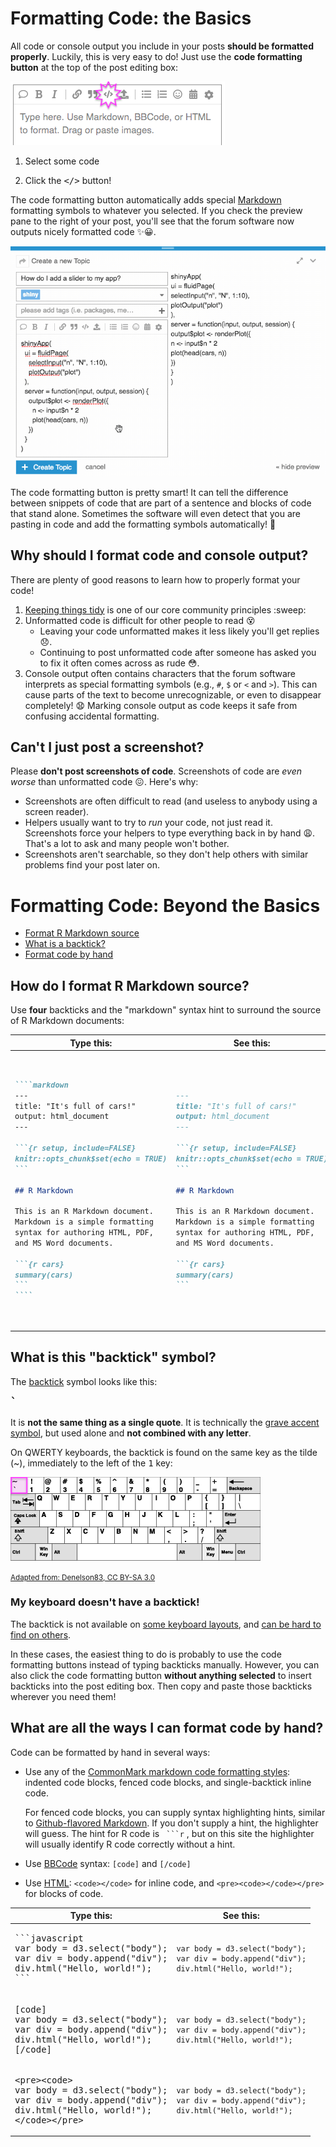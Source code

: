 # Formatting Code: the Basics

All code or console output you include in your posts **should be formatted properly**. Luckily, this is very easy to do! Just use the **code formatting button** at the top of the post editing box:

![format_code_button.png|690x64,75%](img/format_code_button.png)  

1. Select some code

2. Click the <kbd></></kbd> button!

The code formatting button automatically adds special [Markdown](https://commonmark.org/help/) formatting symbols to whatever you selected. If you check the preview pane to the right of your post, you'll see that the forum software now outputs nicely formatted code :sparkles::grinning:. 

![format_code_button.gif|690x390](img/format_code_button.gif) 

The code formatting button is pretty smart! It can tell the difference between snippets of code that are part of a sentence and blocks of code that stand alone. Sometimes the software will even detect that you are pasting in code and add the formatting symbols automatically! :mage:


<h2 id='heading--screenshot'>Why should I format code and console output?</h2>

There are plenty of good reasons to learn how to properly format your code!

1. [Keeping things tidy](https://community.rstudio.com/faq#keep-tidy) is one of our core community principles :sweep:
2. Unformatted code is difficult for other people to read :dizzy_face:
	- Leaving your code unformatted makes it less likely you'll get replies :disappointed:.
	- Continuing to post unformatted code after someone has asked you to fix it often comes across as rude :flushed:.
3. Console output often contains characters that the forum software interprets as special formatting symbols (e.g., `#`, `$` or `<` and `>`). This can cause parts of the text to become unrecognizable, or even to disappear completely! :anguished: Marking console output as code keeps it safe from confusing accidental formatting.

## Can't I just post a screenshot?

Please **don't post screenshots of code**. Screenshots of code are *even worse* than unformatted code :confounded:. Here's why:

- Screenshots are often difficult to read (and useless to anybody using a screen reader).
- Helpers usually want to try to *run* your code, not just read it. Screenshots force your helpers to type everything back in by hand :weary:. That's a lot to ask and many people won't bother.
- Screenshots aren't searchable, so they don't help others with similar problems find your post later on.

# Formatting Code: Beyond the Basics

- [Format R Markdown source](#heading--rmarkdown)
- [What is a backtick?](#heading--backtick)
- [Format code by hand](#heading--byhand)

<h2 id='heading--rmarkdown'>How do I format R Markdown source?</h2>

Use **four** backticks and the "markdown" syntax hint to surround the source of R Markdown documents:

<table>
<thead>
<th>Type this:</th>
<th>See this:</th>
</thead>
<tbody>
<tr>
<td>
<pre>

`````markdown
````markdown
---
title: "It's full of cars!"
output: html_document
---

```{r setup, include=FALSE}
knitr::opts_chunk$set(echo = TRUE)
```

## R Markdown

This is an R Markdown document. 
Markdown is a simple formatting 
syntax for authoring HTML, PDF, 
and MS Word documents.

```{r cars}
summary(cars)
```
````
`````

</pre>
</td>
<td>
<pre>

````markdown
---
title: "It's full of cars!"
output: html_document
---

```{r setup, include=FALSE}
knitr::opts_chunk$set(echo = TRUE)
```

## R Markdown

This is an R Markdown document. 
Markdown is a simple formatting 
syntax for authoring HTML, PDF,
and MS Word documents. 

```{r cars}
summary(cars)
```
````

</pre>
</td>
</tr>
</tbody>
</table>

<h2 id='heading--backtick'>What is this "backtick" symbol?</h2>

The [backtick](https://en.wikipedia.org/wiki/Grave_accent#Use_in_programming) symbol looks like this:

<big><kbd><b>`</b></kbd></big>

It is **not the same thing as a single quote**. It is technically the [grave accent symbol](https://en.wikipedia.org/wiki/Grave_accent#Use_in_programming), but used alone and **not combined with any letter**.

On QWERTY keyboards, the backtick is found on the same key as the tilde (~), immediately to the left of the <kbd>1</kbd> key:

![400px-KB_United_States.png|400x125](img/400px-KB_United_States.png) 

<small>[Adapted from: Denelson83, CC BY-SA 3.0](https://commons.wikimedia.org/w/index.php?curid=508928)</small>

### My keyboard doesn't have a backtick!

The backtick is not available on [some keyboard layouts](https://superuser.com/questions/667622/), and [can be hard to find on others](https://superuser.com/a/254077). 

In these cases, the easiest thing to do is probably to use the code formatting buttons instead of typing backticks manually. However, you can also click the code formatting button **without anything selected** to insert backticks into the post editing box. Then copy and paste those backticks wherever you need them!

<h2 id='heading--byhand'>What are all the ways I can format code by hand?</h2>

Code can be formatted by hand in several ways:

- Use any of the [CommonMark markdown code formatting styles](https://commonmark.org/help/): indented code blocks, fenced code blocks, and single-backtick inline code. 
  
    For fenced code blocks, you can supply syntax highlighting hints, similar to [Github-flavored Markdown](https://guides.github.com/features/mastering-markdown/#GitHub-flavored-markdown). If you don't supply a hint, the highlighter will guess. The hint for R code is ` ```r` , but on this site the highlighter will usually identify R code correctly without a hint.

- Use [BBCode](http://bbcode.org/reference.php) syntax: `[code]` and `[/code]`
- Use [HTML](https://developer.mozilla.org/en-US/docs/Web/HTML/Element/code#Notes): `<code></code>` for inline code, and `<pre><code></code></pre>` for blocks of code.

<table>
<thead>
<th>Type this:</th>
<th>See this:</th>
</thead>
<tbody>
<tr>
<td>
<pre>
```javascript
var body = d3.select("body");
var div = body.append("div");
div.html("Hello, world!");
```
</pre>
</td>
<td>
<pre><code>var body = d3.select("body");
var div = body.append("div");
div.html("Hello, world!");
</code></pre>
</td>
</tr> 
<tr>
<td>
<pre>
[code]
var body = d3.select("body");
var div = body.append("div");
div.html("Hello, world!");
[/code]
</pre>
</td>
<td>
<pre><code>var body = d3.select("body");
var div = body.append("div");
div.html("Hello, world!");
</code></pre>
</td>
</tr>
<tr>
<td>
<pre>
&lt;pre&gt;&lt;code&gt;
var body = d3.select("body");
var div = body.append("div");
div.html("Hello, world!");
&lt;/code&gt;&lt;/pre&gt;
</pre>
</td>
<td>
<pre><code>var body = d3.select("body");
var div = body.append("div");
div.html("Hello, world!");
</code></pre>
</td>
</tr> 
</tbody>                                       
</table>
